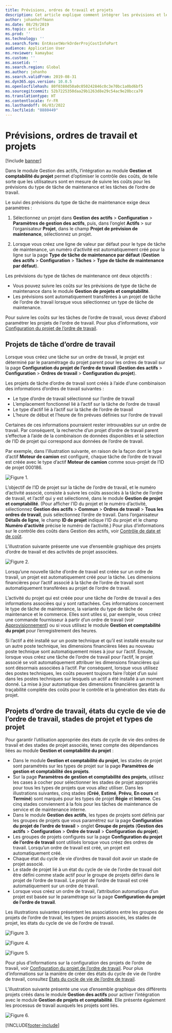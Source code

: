 ```yaml
---
title: Prévisions, ordres de travail et projets
description: Cet article explique comment intégrer les prévisions et les ordres de travail avec le module Gestion et comptabilité du projet dans le module Gestion des actifs.
author: johanhoffmann
ms.date: 08/29/2019
ms.topic: article
ms.prod: ''
ms.technology: ''
ms.search.form: EntAssetWorkOrderProjCostInfoPart
audience: Application User
ms.reviewer: kamaybac
ms.custom: ''
ms.assetid: ''
ms.search.region: Global
ms.author: johanho
ms.search.validFrom: 2019-08-31
ms.dyn365.ops.version: 10.0.5
ms.openlocfilehash: 80f0380d50a0c050242846c0c3e70bc1a0bd6bf5
ms.sourcegitcommit: 52b7225350daa29b1263d8e29c54ac9e20bcca70
ms.translationtype: HT
ms.contentlocale: fr-FR
ms.lasthandoff: 06/03/2022
ms.locfileid: "8880449"
---
```

# <a name="forecasts-work-orders-and-projects"></a>Prévisions, ordres de travail et projets

[!include [banner](../../includes/banner.md)]

 

Dans le module Gestion des actifs, l’intégration au module **Gestion et comptabilité du projet** permet d’optimiser le contrôle des coûts, de telle sorte que les utilisateurs sont en mesure de suivre les coûts pour les prévisions du type de tâche de maintenance et les tâches de l’ordre de travail.

Le suivi des prévisions du type de tâche de maintenance exige deux paramètres :

1. Sélectionnez un projet dans **Gestion des actifs** > **Configuration** > **Paramètres de gestion des actifs**, puis, dans l’onglet **Actifs** > sur l’organisateur **Projet**, dans le champ **Projet de prévision de maintenance**, sélectionnez un projet.

2. Lorsque vous créez une ligne de valeur par défaut pour le type de tâche de maintenance, un numéro d’activité est automatiquement créé pour la ligne sur la page **Type de tâche de maintenance par défaut** (**Gestion des actifs** > **Configuration** > **Tâches** > **Type de tâche de maintenance par défaut**).

Les prévisions du type de tâches de maintenance ont deux objectifs : 

- Vous pouvez suivre les coûts sur les prévisions de type de tâche de maintenance dans le module **Gestion de projets et comptabilité**. 
- Les prévisions sont automatiquement transférées à un projet de tâche de l’ordre de travail lorsque vous sélectionnez un type de tâche de maintenance.

Pour suivre les coûts sur les tâches de l’ordre de travail, vous devez d’abord paramétrer les projets de l’ordre de travail. Pour plus d’informations, voir [Configuration du projet de l’ordre de travail](../setup-for-work-orders/work-order-project-setup.md).

## <a name="work-order-job-projects"></a>Projets de tâche d’ordre de travail

Lorsque vous créez une tâche sur un ordre de travail, le projet est déterminé par le paramétrage du projet parent pour les ordres de travail sur la page **Configuration du projet de l’ordre de travail** (**Gestion des actifs** > **Configuration** > **Ordres de travail** > **Configuration du projet**).

Les projets de tâche d’ordre de travail sont créés à l’aide d’une combinaison des informations d’ordres de travail suivantes :

- Le type d’ordre de travail sélectionné sur l’ordre de travail 
- L’emplacement fonctionnel lié à l’actif sur la tâche de l’ordre de travail
- Le type d’actif lié à l’actif sur la tâche de l’ordre de travail  
- L’heure de début et l’heure de fin prévues définies sur l’ordre de travail  

Certaines de ces informations pourraient rester introuvables sur un ordre de travail. Par conséquent, la recherche d’un projet d’ordre de travail parent s’effectue à l’aide de la combinaison de données disponibles et la sélection de l’ID de projet qui correspond aux données de l’ordre de travail.

Par exemple, dans l’illustration suivante, en raison de la façon dont le type d’actif **Moteur de camion** est configuré, chaque tâche de l’ordre de travail est créée avec le type d’actif **Moteur de camion** comme sous-projet de l’ID de projet 000186.

![Figure 1.](media/01-integration-to-pma.png)

L’objectif de l’ID de projet sur la tâche de l’ordre de travail, et le numéro d’activité associé, consiste à suivre les coûts associés à la tâche de l’ordre de travail, et l’actif qui y est sélectionné, dans le module **Gestion de projet et comptabilité**. (Pour afficher l’ID du projet et le numéro d’activité, sélectionnez **Gestion des actifs** > **Commun** > **Ordres de travail** > **Tous les ordres de travail**, puis sélectionnez l’ordre de travail. Dans l’organisateur **Détails de ligne**, le champ **ID de projet** indique l’ID du projet et le champ **Numéro d’activité** précise le numéro de l’activité.) Pour plus d’informations sur le contrôle des coûts dans Gestion des actifs, voir [Contrôle de date et de coût](../controlling-and-reporting/cost-and-date-control.md).

L’illustration suivante présente une vue d’ensemble graphique des projets d’ordre de travail et des activités de projet associées.

![Figure 2.](media/02-integration-to-pma.png)

Lorsqu’une nouvelle tâche d’ordre de travail est créée sur un ordre de travail, un projet est automatiquement créé pour la tâche. Les dimensions financières pour l’actif associé à la tâche de l’ordre de travail sont automatiquement transférées au projet de l’ordre de travail.

L’activité du projet qui est créée pour une tâche de l’ordre de travail a des informations associées qui y sont rattachées. Ces informations concernent le type de tâche de maintenance, la variante du type de tâche de maintenance et le commerce. Elles sont utiles si, par exemple, vous créez une commande fournisseur à partir d’un ordre de travail (voir [Approvisionnement](../work-orders/procurement.md)) ou si vous utilisez le module **Gestion et comptabilité du projet** pour l’enregistrement des heures.

Si l’actif a été installé sur un poste technique et qu’il est installé ensuite sur un autre poste technique, les dimensions financières liées au nouveau poste technique sont automatiquement mises à jour sur l’actif. Ensuite, lorsque vous créez une tâche de l’ordre de travail pour l’actif, le projet associé se voit automatiquement attribuer les dimensions financières qui sont désormais associées à l’actif. Par conséquent, lorsque vous utilisez des postes techniques, les coûts peuvent toujours faire l’objet d’un suivi dans les postes techniques sur lesquels un actif a été installé à un moment donné. La mise à jour automatique des dimensions financières garantit la traçabilité complète des coûts pour le contrôle et la génération des états du projet.

## <a name="work-order-projects-work-order-lifecycle-states-project-stages-and-project-types"></a>Projets d’ordre de travail, états du cycle de vie de l’ordre de travail, stades de projet et types de projet

Pour garantir l’utilisation appropriée des états de cycle de vie des ordres de travail et des stades de projet associés, tenez compte des dépendances liées au module **Gestion et comptabilité du projet** :

- Dans le module **Gestion et comptabilité du projet**, les stades de projet sont paramétrés sur les types de projet sur la page **Paramètres de gestion et comptabilité des projets**.  
- Sur la page **Paramètres de gestion et comptabilité des projets**, utilisez les cases à cocher pour sélectionner les stades de projet appropriés pour tous les types de projets que vous allez utiliser. Dans les illustrations suivantes, cinq stades (**Créé**, **Estimé**, **Prévu**, **En cours** et **Terminé**) sont marqués pour les types de projet **Régie** et **Interne**. Ces cinq stades conviennent à la fois pour les tâches de maintenance de service et de maintenance interne.
- Dans le module **Gestion des actifs**, les types de projets sont définis par les groupes de projets que vous paramétrez sur la page **Configuration du projet de l’ordre de travail** > onglet **Groupe de projets** (**Gestion des actifs** > **Configuration** > **Ordre de travail** > **Configuration du projet**).  
- Les groupes de projets configurés sur la page **Configuration du projet de l’ordre de travail** sont utilisés lorsque vous créez des ordres de travail. Lorsqu’un ordre de travail est créé, un projet est automatiquement créé.  
- Chaque état du cycle de vie d’ordres de travail doit avoir un stade de projet associé.  
- Le stade de projet lié à un état du cycle de vie de l’ordre de travail doit être défini comme stade actif pour le groupe de projets défini dans le projet de l’ordre de travail. Le projet de l’ordre de travail est créé automatiquement sur un ordre de travail.
- Lorsque vous créez un ordre de travail, l’attribution automatique d’un projet est basée sur le paramétrage sur la page **Configuration du projet de l’ordre de travail**.  

Les illustrations suivantes présentent les associations entre les groupes de projets de l’ordre de travail, les types de projets associés, les stades de projet, les états du cycle de vie de l’ordre de travail.

![Figure 3.](media/03-integration-to-pma.png)

![Figure 4.](media/04-integration-to-pma.png)

![Figure 5.](media/05-integration-to-pma.png)

Pour plus d’informations sur la configuration des projets de l’ordre de travail, voir [Configuration du projet de l’ordre de travail](../setup-for-work-orders/work-order-project-setup.md). Pour plus d’informations sur la manière de créer des états du cycle de vie de l’ordre de travail, consultez [États du cycle de vie de l’ordre de travail](../setup-for-work-orders/work-order-lifecycle-states.md).

L’illustration suivante présente une vue d’ensemble graphique des différents projets créés dans le module **Gestion des actifs** pour activer l’intégration avec le module **Gestion de projets et comptabilité**. Elle présente également les processus de travail auxquels les projets sont liés.

![Figure 6.](media/06-integration-to-pma.png)



[!INCLUDE[footer-include](../../../includes/footer-banner.md)]